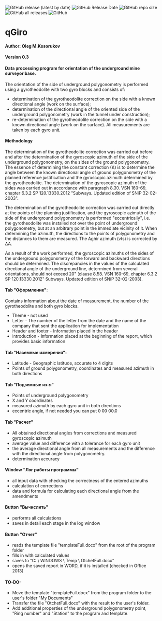 ![GitHub release (latest by date)](https://img.shields.io/github/v/release/Geo-Linux-Calculations/qGiro)
![GitHub Release Date](https://img.shields.io/github/release-date/Geo-Linux-Calculations/qGiro)
![GitHub repo size](https://img.shields.io/github/repo-size/Geo-Linux-Calculations/qGiro)
![GitHub all releases](https://img.shields.io/github/downloads/Geo-Linux-Calculations/qGiro/total)
![GitHub](https://img.shields.io/github/license/Geo-Linux-Calculations/qGiro)

# qGiro  
#### Author: Oleg  M.Kosorukov  
#### Version 0.3

#### Data processing program for orientation of the underground mine surveyor base.

The orientation of the side of underground polygonometry is performed using a gyrotheodolite with two gyro blocks and consists of:
- determination of the gyrotheodolite correction on the side with a known directional angle (work on the surface);
- determination of the directional angle of the oriented side of the underground polygonometry (work in the tunnel under construction);
- re-determination of the gyrotheodolite correction on the side with a known directional angle (work on the surface).
All measurements are taken by each gyro unit.

#### Methodology
The determination of the gyrotheodolite correction was carried out before and after the determination of the gyroscopic azimuth of the side of the underground polygonometry, on the sides of the ground polygonometry.
The essence of determining the constant correction (∆) is to determine the angle between the known directional angle of ground polygonometry of the planned reference justification and the gyroscopic azimuth determined by the gyrotheodolite.
The determination of the gyroscopic azimuth of the sides was carried out in accordance with paragraph 8.30. VSN 160-69, chapter 6.3.2 SP 120.13330.2012 "Subways. Updated edition of SNiP 32-02-2003".

The determination of the gyrotheodolite correction was carried out directly at the points of the planning justification, and the gyroscopic azimuth of the side of the underground polygonometry is performed "eccentrically",
i.e. the gyrotheodolite was installed not over the point of underground polygonometry, but at an arbitrary point in the immediate vicinity of it. When determining the azimuth, the directions to the points of polygonometry
and the distances to them are measured. The Aghir azimuth (vts) is corrected by ∆А.

As a result of the work performed, the gyroscopic azimuths of the sides of the underground polygonometry of the forward and backward directions should be determined.
The discrepancies in the values ​​of the calculated directional angle of the underground line, determined from several orientations, should not exceed 20"
(clause 8.58. VSN 160-69, chapter 6.3.2 SP 120.13330.2012" Subways. Updated edition of SNiP 32-02-2003).

#### Tab "Оформление":
Contains information about the date of measurement, the number of the gyrotheodolite and both gyro blocks.
- Theme - not used
- Letter - The number of the letter from the date and the name of the company that sent the application for implementation
- Header and footer - Information placed in the header
- Introduction - Information placed at the beginning of the report, which provides basic information

#### Tab "Наземные измерения":
- Latitude - Geographic latitude, accurate to 4 digits
- Points of ground polygonometry, coordinates and measured azimuth in both directions

#### Tab "Подземные из-я"
- Points of underground polygonometry
- X and Y coordinates
- measured azimuth by each gyro unit in both directions
- eccentric angle, if not needed you can put 0 00 00.0

#### Tab "Расчет" 
- All obtained directional angles from corrections and measured gyroscopic azimuth
- average value and difference with a tolerance for each gyro unit
- the average directional angle from all measurements and the difference with the directional angle from polygonometry.
- determination accuracy

#### Window "Лог работы программы" 
- all input data with checking the correctness of the entered azimuths
- calculation of corrections
- data and formula for calculating each directional angle from the amendments

#### Button "Вычислить"
- performs all calculations
- saves in detail each stage in the log window

#### Button "Отчет"
- reads the template file "templateFull.docx" from the root of the program folder
- fills in with calculated values
- saves to "C: \ WINDOWS \ Temp \ OtchetFull.docx"
- opens the saved report in WORD, if it is installed (checked in Office 2013)

#### TO-DO:
- Move the template "templateFull.docx" from the program folder to the user's folder "My Documents"
- Transfer the file "OtchetFull.docx" with the result to the user's folder.
- Add additional properties of the underground polygonometry point, "Ring number" and "Station" to the program and template.
